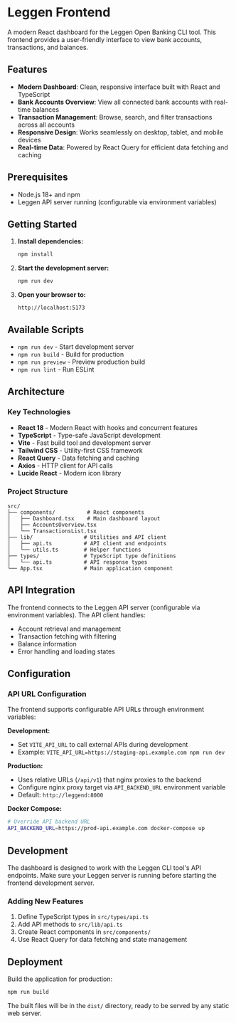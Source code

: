 # Leggen Frontend

A modern React dashboard for the Leggen Open Banking CLI tool. This frontend provides a user-friendly interface to view bank accounts, transactions, and balances.

## Features

- **Modern Dashboard**: Clean, responsive interface built with React and TypeScript
- **Bank Accounts Overview**: View all connected bank accounts with real-time balances
- **Transaction Management**: Browse, search, and filter transactions across all accounts
- **Responsive Design**: Works seamlessly on desktop, tablet, and mobile devices
- **Real-time Data**: Powered by React Query for efficient data fetching and caching

## Prerequisites

- Node.js 18+ and npm
- Leggen API server running (configurable via environment variables)

## Getting Started

1. **Install dependencies:**

   ```bash
   npm install
   ```

2. **Start the development server:**

   ```bash
   npm run dev
   ```

3. **Open your browser to:**
   ```
   http://localhost:5173
   ```

## Available Scripts

- `npm run dev` - Start development server
- `npm run build` - Build for production
- `npm run preview` - Preview production build
- `npm run lint` - Run ESLint

## Architecture

### Key Technologies

- **React 18** - Modern React with hooks and concurrent features
- **TypeScript** - Type-safe JavaScript development
- **Vite** - Fast build tool and development server
- **Tailwind CSS** - Utility-first CSS framework
- **React Query** - Data fetching and caching
- **Axios** - HTTP client for API calls
- **Lucide React** - Modern icon library

### Project Structure

```
src/
├── components/          # React components
│   ├── Dashboard.tsx    # Main dashboard layout
│   ├── AccountsOverview.tsx
│   └── TransactionsList.tsx
├── lib/                # Utilities and API client
│   ├── api.ts          # API client and endpoints
│   └── utils.ts        # Helper functions
├── types/              # TypeScript type definitions
│   └── api.ts          # API response types
└── App.tsx             # Main application component
```

## API Integration

The frontend connects to the Leggen API server (configurable via environment variables). The API client handles:

- Account retrieval and management
- Transaction fetching with filtering
- Balance information
- Error handling and loading states

## Configuration

### API URL Configuration

The frontend supports configurable API URLs through environment variables:

**Development:**

- Set `VITE_API_URL` to call external APIs during development
- Example: `VITE_API_URL=https://staging-api.example.com npm run dev`

**Production:**

- Uses relative URLs (`/api/v1`) that nginx proxies to the backend
- Configure nginx proxy target via `API_BACKEND_URL` environment variable
- Default: `http://leggend:8000`

**Docker Compose:**

```bash
# Override API backend URL
API_BACKEND_URL=https://prod-api.example.com docker-compose up
```

## Development

The dashboard is designed to work with the Leggen CLI tool's API endpoints. Make sure your Leggen server is running before starting the frontend development server.

### Adding New Features

1. Define TypeScript types in `src/types/api.ts`
2. Add API methods to `src/lib/api.ts`
3. Create React components in `src/components/`
4. Use React Query for data fetching and state management

## Deployment

Build the application for production:

```bash
npm run build
```

The built files will be in the `dist/` directory, ready to be served by any static web server.
